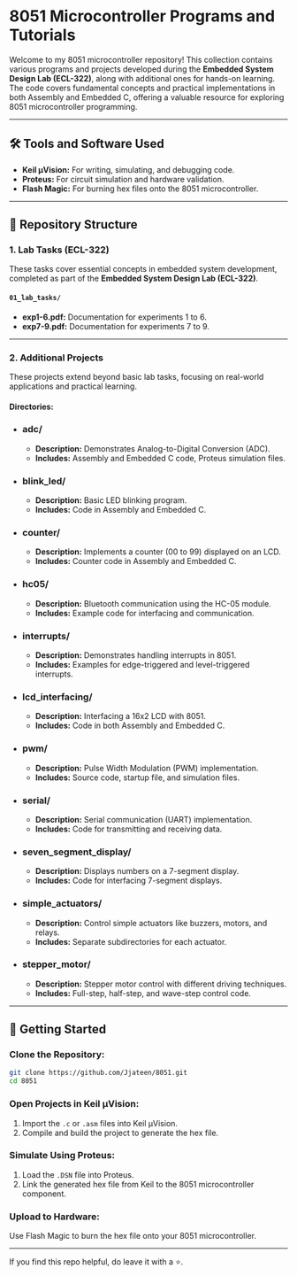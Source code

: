 # 8051 Microcontroller Programs and Tutorials

Welcome to my 8051 microcontroller repository! This collection contains various programs and projects developed during the **Embedded System Design Lab (ECL-322)**, along with additional ones for hands-on learning. The code covers fundamental concepts and practical implementations in both Assembly and Embedded C, offering a valuable resource for exploring 8051 microcontroller programming.

---

## 🛠️ **Tools and Software Used**
- **Keil μVision:** For writing, simulating, and debugging code.
- **Proteus:** For circuit simulation and hardware validation.
- **Flash Magic:** For burning hex files onto the 8051 microcontroller.

---

## 📂 **Repository Structure**

### **1. Lab Tasks (ECL-322)**
These tasks cover essential concepts in embedded system development, completed as part of the **Embedded System Design Lab (ECL-322)**.

#### `01_lab_tasks/`
- **exp1-6.pdf:** Documentation for experiments 1 to 6.
- **exp7-9.pdf:** Documentation for experiments 7 to 9.

---

### **2. Additional Projects**
These projects extend beyond basic lab tasks, focusing on real-world applications and practical learning.

#### **Directories:**

- ### **adc/**
  - **Description:** Demonstrates Analog-to-Digital Conversion (ADC).
  - **Includes:** Assembly and Embedded C code, Proteus simulation files.

- ### **blink_led/**
  - **Description:** Basic LED blinking program.
  - **Includes:** Code in Assembly and Embedded C.

- ### **counter/**
  - **Description:** Implements a counter (00 to 99) displayed on an LCD.
  - **Includes:** Counter code in Assembly and Embedded C.

- ### **hc05/**
  - **Description:** Bluetooth communication using the HC-05 module.
  - **Includes:** Example code for interfacing and communication.

- ### **interrupts/**
  - **Description:** Demonstrates handling interrupts in 8051.
  - **Includes:** Examples for edge-triggered and level-triggered interrupts.

- ### **lcd_interfacing/**
  - **Description:** Interfacing a 16x2 LCD with 8051.
  - **Includes:** Code in both Assembly and Embedded C.

- ### **pwm/**
  - **Description:** Pulse Width Modulation (PWM) implementation.
  - **Includes:** Source code, startup file, and simulation files.

- ### **serial/**
  - **Description:** Serial communication (UART) implementation.
  - **Includes:** Code for transmitting and receiving data.

- ### **seven_segment_display/**
  - **Description:** Displays numbers on a 7-segment display.
  - **Includes:** Code for interfacing 7-segment displays.

- ### **simple_actuators/**
  - **Description:** Control simple actuators like buzzers, motors, and relays.
  - **Includes:** Separate subdirectories for each actuator.

- ### **stepper_motor/**
  - **Description:** Stepper motor control with different driving techniques.
  - **Includes:** Full-step, half-step, and wave-step control code.

---

## 📘 **Getting Started**

### **Clone the Repository:**
```bash
git clone https://github.com/Jjateen/8051.git
cd 8051
```

### **Open Projects in Keil μVision:**
1. Import the `.c` or `.asm` files into Keil μVision.
2. Compile and build the project to generate the hex file.

### **Simulate Using Proteus:**
1. Load the `.DSN` file into Proteus.
2. Link the generated hex file from Keil to the 8051 microcontroller component.

### **Upload to Hardware:**
Use Flash Magic to burn the hex file onto your 8051 microcontroller.

---

If you find this repo helpful, do leave it with a ⭐.
